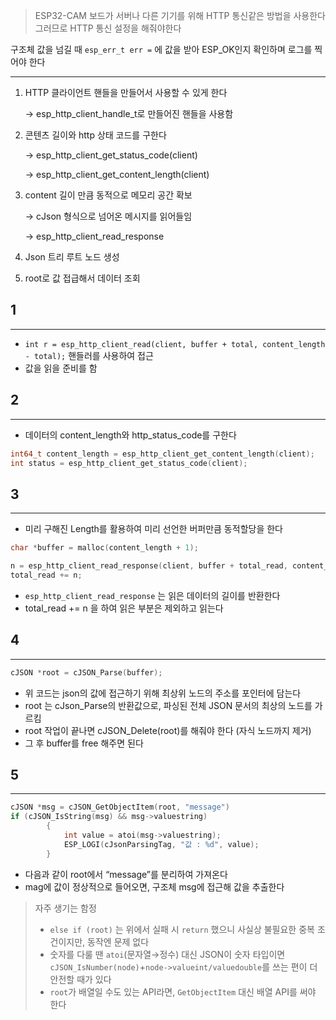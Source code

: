 > ESP32-CAM 보드가 서버나 다른 기기를 위해 HTTP 통신같은 방법을 사용한다
그러므로 HTTP 통신 설정을 해줘야한다
> 

<aside>

구조체 값을 넘길 때 `esp_err_t err =` 에 값을 받아 ESP_OK인지 확인하며 로그를 찍어야 한다 

---

1. HTTP 클라이언트 핸들을 만들어서 사용할 수 있게 한다
    
    → esp_http_client_handle_t로 만들어진 핸들을 사용함
    
2. 콘텐츠 길이와 http 상태 코드를 구한다
    
    → esp_http_client_get_status_code(client)
    
    → esp_http_client_get_content_length(client)
    
3. content 길이 만큼 동적으로 메모리 공간 확보 
    
    → cJson 형식으로 넘어온 메시지를 읽어들임
    
    → esp_http_client_read_response
    

1. Json 트리 루트 노드 생성

1. root로 값 접급해서 데이터 조회
</aside>

## 1

---

- `int r = esp_http_client_read(client, buffer + total, content_length - total);`  핸들러를 사용하여 접근
- 값을 읽을 준비를 함

## 2

---

- 데이터의 content_length와 http_status_code를 구한다

```c
int64_t content_length = esp_http_client_get_content_length(client);
int status = esp_http_client_get_status_code(client);
```

## 3

---

- 미리 구해진 Length를 활용하여 미리 선언한 버퍼만큼 동적할당을 한다

```c
char *buffer = malloc(content_length + 1);

n = esp_http_client_read_response(client, buffer + total_read, content_length - total_read);
total_read += n;
```

- `esp_http_client_read_response` 는 읽은 데이터의 길이를 반환한다
- total_read += n 을 하여 읽은 부분은 제외하고 읽는다

## 4

---

```c
cJSON *root = cJSON_Parse(buffer);
```

- 위 코드는 json의 값에 접근하기 위해 최상위 노드의 주소를 포인터에 담는다
- root 는 cJson_Parse의 반환값으로, 파싱된 전체 JSON 문서의 최상의 노드를 가르킴
- root 작업이 끝나면 cJSON_Delete(root)를 해줘야 한다 (자식 노드까지 제거)
- 그 후 buffer를 free 해주면 된다

## 5

---

```c
cJSON *msg = cJSON_GetObjectItem(root, "message")
if (cJSON_IsString(msg) && msg->valuestring)
        {
            int value = atoi(msg->valuestring);
            ESP_LOGI(cJsonParsingTag, "값 : %d", value);
        }
```

- 다음과 같이 root에서 “message”를 분리하여 가져온다
- mag에 값이 정상적으로 들어오면, 구조체 msg에 접근해 값을 추출한다

> 자주 생기는 함정
> 
> - `else if (root)` 는 위에서 실패 시 `return` 했으니 사실상 불필요한 중복 조건이지만, 동작엔 문제 없다
> - 숫자를 다룰 땐 `atoi`(문자열→정수) 대신 JSON이 숫자 타입이면 `cJSON_IsNumber(node)`+`node->valueint/valuedouble`를 쓰는 편이 더 안전할 때가 있다
> - `root`가 배열일 수도 있는 API라면, `GetObjectItem` 대신 배열 API를 써야 한다
